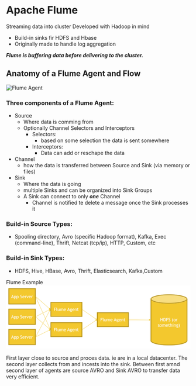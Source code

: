# Apache Flume

Streaming data into cluster
Developed with Hadoop in mind

- Build-in sinks fir HDFS and Hbase
- Originally made to handle log aggregation

***Flume is buffering data before delivering to the cluster.***

## Anatomy of a Flume Agent and Flow

![Flume Agent](https://flume.apache.org/_images/DevGuide_image00.png?)

### Three components of a Flume Agent:

- Source
  - Where data is comming from
  - Optionally Channel Selectors and Interceptors
    - Selectors:
      - based on some selection the data is sent somewhere
    - Interceptors:
      - Data can add or reschape the data
- Channel
  - how the data is transferred between Source and Sink (via memory or files)
- Sink
  - Where the data is going
  - multiple Sinks and can be organized into Sink Groups
  - A Sink can connect to only ***one*** Channel
    - Channel is notified te delete a message once the Sink processes it

### Build-in Source Types:

- Spooling directory, Avro (specific Hadoop format), Kafka, Exec (command-line), Thrift, Netcat (tcp/ip), HTTP, Custom, etc

### Build-in Sink Types:

- HDFS, Hive, HBase, Avro, Thrift, Elasticsearch, Kafka,Custom

Flume Example
![example](../images/FlumeExample.png)

First layer close to source and proces data. ie are in a local datacenter.
The second layer collects from and incests into the sink.
Between first amnd second layer of agents are source AVRO and Sink AVRO to transfer data very efficient.
